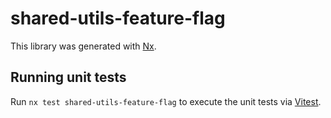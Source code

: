 # shared-utils-feature-flag

This library was generated with [Nx](https://nx.dev).

## Running unit tests

Run `nx test shared-utils-feature-flag` to execute the unit tests via [Vitest](https://vitest.dev/).
